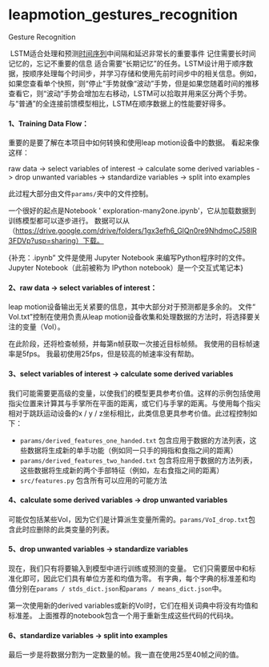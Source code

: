 # leapmotion_gestures_recognition
Gesture Recognition

​		LSTM适合处理和预测[时间序列](https://baike.baidu.com/item/时间序列)中间隔和延迟非常长的重要事件   记住需要长时间记忆的，忘记不重要的信息 适合需要“长期记忆”的任务。LSTM设计用于顺序数据，按顺序处理每个时间步，并学习存储和使用先前时间步中的相关信息。例如，如果您查看单个快照，则“停止”手势就像“波动”手势，但是如果您随着时间的推移查看它，则“波动”手势会增加左右移动，LSTM可以拾取并用来区分两个手势。与“普通”的全连接前馈模型相比，LSTM在顺序数据上的性能要好得多。

#### 1、Training Data Flow：

重要的是要了解在本项目中如何转换和使用leap motion设备中的数据。 看起来像这样：

raw data -> select variables of interest -> calculate some derived variables -> drop unwanted variables -> standardize variables -> split into examples

此过程大部分由文件`params/`夹中的文件控制。



一个很好的起点是Notebook ' exploration-many2one.ipynb'，它从加载数据到训练模型都可以逐步进行。 数据可以从（https://drive.google.com/drive/folders/1gx3efh6_GlQn0re9NhdmoCJ58lR3FDVp?usp=sharing）下载。

{补充：.ipynb” 文件是使用 Jupyter Notebook 来编写Python程序时的文件。Jupyter Notebook（此前被称为 IPython notebook）是一个交互式笔记本}

#### 2、raw data -> select variables of interest：

leap motion设备输出无关紧要的信息，其中大部分对于预测都是多余的。 文件“ VoI.txt”控制在使用负责从leap motion设备收集和处理数据的方法时，将选择要关        注的变量（VoI）。

在此阶段，还将检查帧频，并每第n帧获取一次接近目标帧频。 我使用的目标帧速率是5fps。 我最初使用25fps，但是较高的帧速率没有帮助。

#### 3、select variables of interest -> calculate some derived variables



我们可能需要更高级的变量，以使我们的模型更具参考价值。这样的示例包括使用指尖位置来计算其与手掌所在平面的距离，或它们与手掌的距离。与使用每个指尖相对于跳跃运动设备的x / y / z坐标相比，此类信息更具参考价值。此过程控制如下：

- `params/derived_features_one_handed.txt` 包含应用于数据的方法列表，这些数据将生成新的单手功能（例如同一只手的拇指和食指之间的距离）
- `params/derived_features_two_handed.txt` 包含将应用于数据的方法列表，这些数据将生成新的两个手部特征（例如，左右食指之间的距离）
- `src/features.py` 包含所有可以应用的可能方法

#### 4、calculate some derived variables -> drop unwanted variables

可能仅包括某些VoI，因为它们是计算派生变量所需的。`params/VoI_drop.txt`包含此时应删除的此类变量的列表。

#### 5、drop unwanted variables -> standardize variables

现在，我们只有将要输入到模型中进行训练或预测的变量。 它们只需要居中和标准化即可，因此它们具有单位方差和均值为零。 有字典，每个字典的标准差和均值分别在`params / stds_dict.json`和`params / means_dict.json`中。

第一次使用新的derived variables或新的VoI时，它们在相关词典中将没有均值和标准差。 上面推荐的notebook包含一个用于重新生成这些代码的代码块。

#### 6、standardize variables -> split into examples

最后一步是将数据分割为一定数量的帧。我一直在使用25至40帧之间的值。